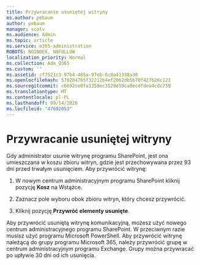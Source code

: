 ```yaml
---
title: Przywracanie usuniętej witryny
ms.author: pebaum
author: pebaum
manager: scotv
ms.audience: Admin
ms.topic: article
ms.service: o365-administration
ROBOTS: NOINDEX, NOFOLLOW
localization_priority: Normal
ms.collection: Adm_O365
ms.custom: ''
ms.assetid: cf7521c3-97b4-465a-97eb-6c0a41338a30
ms.openlocfilehash: 570284765f32212b4ef2062db5b70f427b28c121
ms.sourcegitcommit: c6692ce0fa1358ec3529e59ca0ecdfdea4cdc759
ms.translationtype: MT
ms.contentlocale: pl-PL
ms.lasthandoff: 09/14/2020
ms.locfileid: "47692053"
---
```

# <a name="restore-a-deleted-site"></a>Przywracanie usuniętej witryny

Gdy administrator usunie witrynę programu SharePoint, jest ona umieszczana w koszu zbioru witryn, gdzie jest przechowywana przez 93 dni przed trwałym usunięciem. Aby przywrócić witrynę:
  
1. W nowym centrum administracyjnym programu SharePoint kliknij pozycję **Kosz** na Wstążce. 
    
2. Zaznacz pole wyboru obok zbioru witryn, który chcesz przywrócić.
    
3. Kliknij pozycję **Przywróć elementy usunięte**.
    
Aby przywrócić usuniętą witrynę komunikacyjną, możesz użyć nowego centrum administracyjnego programu SharePoint. W przeciwnym razie musisz użyć programu Microsoft PowerShell. Aby przywrócić witrynę należącą do grupy programu Microsoft 365, należy przywrócić grupę w centrum administracyjnym programu Exchange. Grupy można przywracać po upływie 30 dni od ich usunięcia.
  


